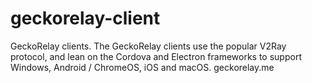 # geckorelay-client
GeckoRelay clients. The GeckoRelay clients use the popular V2Ray protocol, and lean on the Cordova and Electron frameworks to support Windows, Android / ChromeOS, iOS and macOS. geckorelay.me
